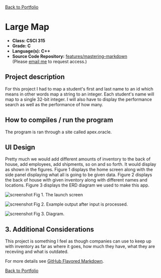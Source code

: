 [Back to Portfolio](./)

Large Map 
===============

-   **Class: CSCI 315** 
-   **Grade: C**
-   **Language(s): C++**
-   **Source Code Repository:** [features/mastering-markdown](https://guides.github.com/features/mastering-markdown/)  
    (Please [email me](mailto:kttyler@csustudent.net?subject=GitHub%20Access) to request access.)

## Project description
For this project I had to map a student's first and last name to an id which means in other words map a string to an integer. Each student's name will map to a single 32-bit integer. I will also have to display the performance search as well as the performance of how many. 

## How to compiles / run the program

The program is ran through a site called apex.oracle. 

## UI Design
 Pretty much we would add different amounts of inventory to the back of house, add employees, add shipments, so on and so forth. It would display as shown in the figures. Figure 1 displays the home screen along with the side panel displaying what all is going to be given data. Figure 2 displays the back of house with given inventory along with different names and locations. Figure 3 displays the ERD diagram we used to make this app.

![screenshot](Picture1.jpg)
Fig 1. The launch screen

![screenshot](Picture2.jpg)
Fig 2. Example output after input is processed.

![screenshot](Picture3.jpg)
Fig 3. Diagram.

## 3. Additional Considerations

This project is something I feel as though companies can use to keep up with inventory as far as where it goes, how much they have, what they are receviing and what is outdated.  

For more details see [GitHub Flavored Markdown](https://guides.github.com/features/mastering-markdown/).

[Back to Portfolio](./)
